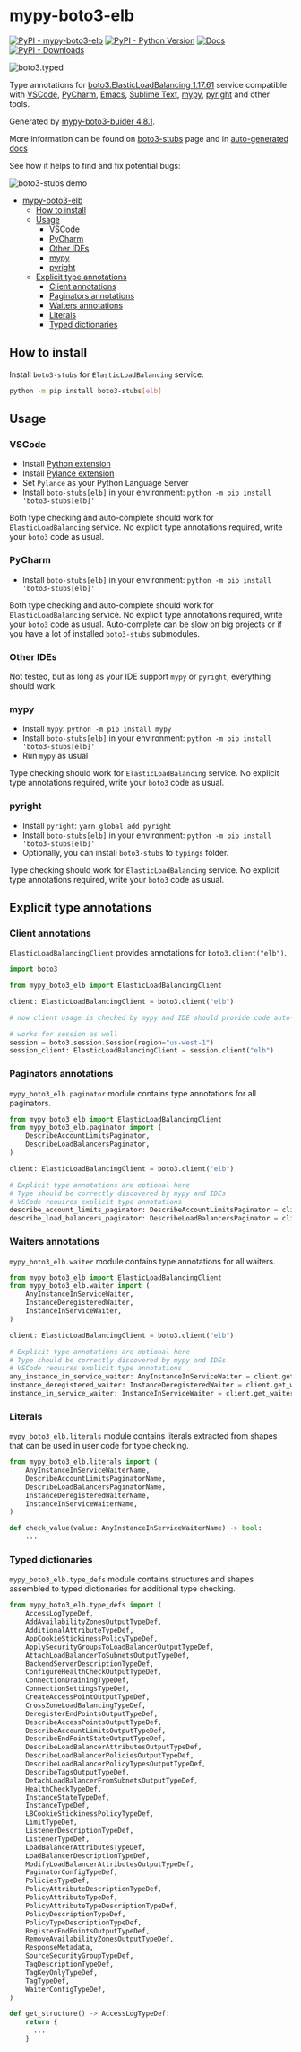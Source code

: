 # mypy-boto3-elb

[![PyPI - mypy-boto3-elb](https://img.shields.io/pypi/v/mypy-boto3-elb.svg?color=blue)](https://pypi.org/project/mypy-boto3-elb)
[![PyPI - Python Version](https://img.shields.io/pypi/pyversions/mypy-boto3-elb.svg?color=blue)](https://pypi.org/project/mypy-boto3-elb)
[![Docs](https://img.shields.io/readthedocs/mypy-boto3-builder.svg?color=blue)](https://mypy-boto3-builder.readthedocs.io/)
[![PyPI - Downloads](https://img.shields.io/pypi/dw/mypy-boto3-elb?color=blue)](https://pypistats.org/packages/mypy-boto3-elb)

![boto3.typed](https://github.com/vemel/mypy_boto3_builder/raw/master/logo.png)

Type annotations for
[boto3.ElasticLoadBalancing 1.17.61](https://boto3.amazonaws.com/v1/documentation/api/1.17.61/reference/services/elb.html#ElasticLoadBalancing) service
compatible with
[VSCode](https://code.visualstudio.com/),
[PyCharm](https://www.jetbrains.com/pycharm/),
[Emacs](https://www.gnu.org/software/emacs/),
[Sublime Text](https://www.sublimetext.com/),
[mypy](https://github.com/python/mypy),
[pyright](https://github.com/microsoft/pyright)
and other tools.

Generated by [mypy-boto3-buider 4.8.1](https://github.com/vemel/mypy_boto3_builder).

More information can be found on [boto3-stubs](https://pypi.org/project/boto3-stubs/) page and in
[auto-generated docs](https://github.com/vemel/mypy_boto3_builder/service_docs/mypy_boto3_elb/README.md)

See how it helps to find and fix potential bugs:

![boto3-stubs demo](https://github.com/vemel/mypy_boto3_builder/raw/master/demo.gif)

- [mypy-boto3-elb](#mypy-boto3-elb)
  - [How to install](#how-to-install)
  - [Usage](#usage)
    - [VSCode](#vscode)
    - [PyCharm](#pycharm)
    - [Other IDEs](#other-ides)
    - [mypy](#mypy)
    - [pyright](#pyright)
  - [Explicit type annotations](#explicit-type-annotations)
    - [Client annotations](#client-annotations)
    - [Paginators annotations](#paginators-annotations)
    - [Waiters annotations](#waiters-annotations)
    - [Literals](#literals)
    - [Typed dictionaries](#typed-dictionaries)

## How to install

Install `boto3-stubs` for `ElasticLoadBalancing` service.

```bash
python -m pip install boto3-stubs[elb]
```

## Usage

### VSCode

- Install [Python extension](https://marketplace.visualstudio.com/items?itemName=ms-python.python)
- Install [Pylance extension](https://marketplace.visualstudio.com/items?itemName=ms-python.vscode-pylance)
- Set `Pylance` as your Python Language Server
- Install `boto-stubs[elb]` in your environment: `python -m pip install 'boto3-stubs[elb]'`

Both type checking and auto-complete should work for `ElasticLoadBalancing` service.
No explicit type annotations required, write your `boto3` code as usual.

### PyCharm

- Install `boto-stubs[elb]` in your environment: `python -m pip install 'boto3-stubs[elb]'`

Both type checking and auto-complete should work for `ElasticLoadBalancing` service.
No explicit type annotations required, write your `boto3` code as usual.
Auto-complete can be slow on big projects or if you have a lot of installed `boto3-stubs` submodules.

### Other IDEs

Not tested, but as long as your IDE support `mypy` or `pyright`, everything should work.

### mypy

- Install `mypy`: `python -m pip install mypy`
- Install `boto-stubs[elb]` in your environment: `python -m pip install 'boto3-stubs[elb]'`
- Run `mypy` as usual

Type checking should work for `ElasticLoadBalancing` service.
No explicit type annotations required, write your `boto3` code as usual.

### pyright

- Install `pyright`: `yarn global add pyright`
- Install `boto-stubs[elb]` in your environment: `python -m pip install 'boto3-stubs[elb]'`
- Optionally, you can install `boto3-stubs` to `typings` folder.

Type checking should work for `ElasticLoadBalancing` service.
No explicit type annotations required, write your `boto3` code as usual.

## Explicit type annotations

### Client annotations

`ElasticLoadBalancingClient` provides annotations for `boto3.client("elb")`.

```python
import boto3

from mypy_boto3_elb import ElasticLoadBalancingClient

client: ElasticLoadBalancingClient = boto3.client("elb")

# now client usage is checked by mypy and IDE should provide code auto-complete

# works for session as well
session = boto3.session.Session(region="us-west-1")
session_client: ElasticLoadBalancingClient = session.client("elb")
```

### Paginators annotations

`mypy_boto3_elb.paginator` module contains type annotations for all paginators.

```python
from mypy_boto3_elb import ElasticLoadBalancingClient
from mypy_boto3_elb.paginator import (
    DescribeAccountLimitsPaginator,
    DescribeLoadBalancersPaginator,
)

client: ElasticLoadBalancingClient = boto3.client("elb")

# Explicit type annotations are optional here
# Type should be correctly discovered by mypy and IDEs
# VSCode requires explicit type annotations
describe_account_limits_paginator: DescribeAccountLimitsPaginator = client.get_paginator("describe_account_limits")
describe_load_balancers_paginator: DescribeLoadBalancersPaginator = client.get_paginator("describe_load_balancers")
```


### Waiters annotations

`mypy_boto3_elb.waiter` module contains type annotations for all waiters.

```python
from mypy_boto3_elb import ElasticLoadBalancingClient
from mypy_boto3_elb.waiter import (
    AnyInstanceInServiceWaiter,
    InstanceDeregisteredWaiter,
    InstanceInServiceWaiter,
)

client: ElasticLoadBalancingClient = boto3.client("elb")

# Explicit type annotations are optional here
# Type should be correctly discovered by mypy and IDEs
# VSCode requires explicit type annotations
any_instance_in_service_waiter: AnyInstanceInServiceWaiter = client.get_waiter("any_instance_in_service")
instance_deregistered_waiter: InstanceDeregisteredWaiter = client.get_waiter("instance_deregistered")
instance_in_service_waiter: InstanceInServiceWaiter = client.get_waiter("instance_in_service")
```





### Literals

`mypy_boto3_elb.literals` module contains literals extracted from shapes
that can be used in user code for type checking.

```python
from mypy_boto3_elb.literals import (
    AnyInstanceInServiceWaiterName,
    DescribeAccountLimitsPaginatorName,
    DescribeLoadBalancersPaginatorName,
    InstanceDeregisteredWaiterName,
    InstanceInServiceWaiterName,
)

def check_value(value: AnyInstanceInServiceWaiterName) -> bool:
    ...
```



### Typed dictionaries

`mypy_boto3_elb.type_defs` module contains structures and shapes assembled
to typed dictionaries for additional type checking.

```python
from mypy_boto3_elb.type_defs import (
    AccessLogTypeDef,
    AddAvailabilityZonesOutputTypeDef,
    AdditionalAttributeTypeDef,
    AppCookieStickinessPolicyTypeDef,
    ApplySecurityGroupsToLoadBalancerOutputTypeDef,
    AttachLoadBalancerToSubnetsOutputTypeDef,
    BackendServerDescriptionTypeDef,
    ConfigureHealthCheckOutputTypeDef,
    ConnectionDrainingTypeDef,
    ConnectionSettingsTypeDef,
    CreateAccessPointOutputTypeDef,
    CrossZoneLoadBalancingTypeDef,
    DeregisterEndPointsOutputTypeDef,
    DescribeAccessPointsOutputTypeDef,
    DescribeAccountLimitsOutputTypeDef,
    DescribeEndPointStateOutputTypeDef,
    DescribeLoadBalancerAttributesOutputTypeDef,
    DescribeLoadBalancerPoliciesOutputTypeDef,
    DescribeLoadBalancerPolicyTypesOutputTypeDef,
    DescribeTagsOutputTypeDef,
    DetachLoadBalancerFromSubnetsOutputTypeDef,
    HealthCheckTypeDef,
    InstanceStateTypeDef,
    InstanceTypeDef,
    LBCookieStickinessPolicyTypeDef,
    LimitTypeDef,
    ListenerDescriptionTypeDef,
    ListenerTypeDef,
    LoadBalancerAttributesTypeDef,
    LoadBalancerDescriptionTypeDef,
    ModifyLoadBalancerAttributesOutputTypeDef,
    PaginatorConfigTypeDef,
    PoliciesTypeDef,
    PolicyAttributeDescriptionTypeDef,
    PolicyAttributeTypeDef,
    PolicyAttributeTypeDescriptionTypeDef,
    PolicyDescriptionTypeDef,
    PolicyTypeDescriptionTypeDef,
    RegisterEndPointsOutputTypeDef,
    RemoveAvailabilityZonesOutputTypeDef,
    ResponseMetadata,
    SourceSecurityGroupTypeDef,
    TagDescriptionTypeDef,
    TagKeyOnlyTypeDef,
    TagTypeDef,
    WaiterConfigTypeDef,
)

def get_structure() -> AccessLogTypeDef:
    return {
      ...
    }
```
